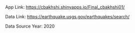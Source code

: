 App Link: https://cbakhshi.shinyapps.io/Final_cbakhshi01/ <br />

Data Link: https://earthquake.usgs.gov/earthquakes/search/ <br />

Data Source Year: 2020
